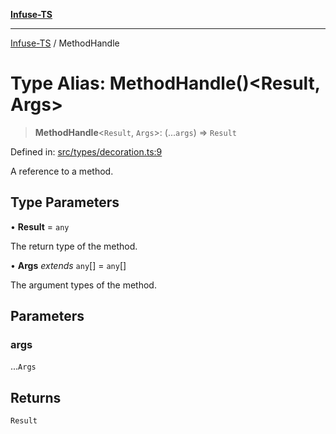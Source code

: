 [**Infuse-TS**](../README.md)

***

[Infuse-TS](../README.md) / MethodHandle

# Type Alias: MethodHandle()\<Result, Args\>

> **MethodHandle**\<`Result`, `Args`\>: (...`args`) => `Result`

Defined in: [src/types/decoration.ts:9](https://github.com/D-Kay6/Infuse-TS/blob/10bae258e5f565f29eb517fd3b4bbd7f4f6e62d8/src/types/decoration.ts#L9)

A reference to a method.

## Type Parameters

• **Result** = `any`

The return type of the method.

• **Args** *extends* `any`[] = `any`[]

The argument types of the method.

## Parameters

### args

...`Args`

## Returns

`Result`
